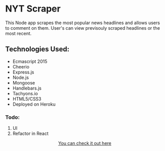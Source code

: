 # NYT Scraper
This Node app scrapes the most popular news headlines and allows users to comment on them. User's can view previsouly scraped headlines or the most recent. 

## Technologies Used: 
* Ecmascript 2015
* Cheerio
* Express.js
* Node.js
* Mongoose
* Handlebars.js
* Tachyons.io 
* HTML5/CSS3
* Deployed on Heroku 

### Todo:
1. UI
2. Refactor in React


<p align="center">
  <a href="https://guarded-beyond-75266.herokuapp.com/">You can check it out here</a>
</p>
